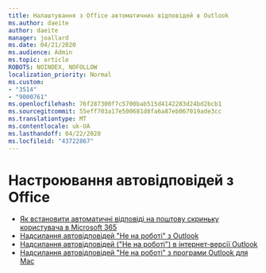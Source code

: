 ```yaml
---
title: Налаштування з Office автоматичних відповідей в Outlook
ms.author: daeite
author: daeite
manager: joallard
ms.date: 04/21/2020
ms.audience: Admin
ms.topic: article
ROBOTS: NOINDEX, NOFOLLOW
localization_priority: Normal
ms.custom:
- "3514"
- "9000761"
ms.openlocfilehash: 76f287300f7c5700bab515d4142283d24bd2bcb1
ms.sourcegitcommit: 55eff703a17e500681d8fa6a87eb067019ade3cc
ms.translationtype: MT
ms.contentlocale: uk-UA
ms.lasthandoff: 04/22/2020
ms.locfileid: "43722867"
---
```

# <a name="set-up-out-of-office-automatic-replies"></a>Настроювання автовідповідей з Office

- [Як встановити автоматичні відповіді на поштову скриньку користувача в Microsoft 365](https://docs.microsoft.com/exchange/troubleshoot/configure-mailboxes/set-automatic-replies)
- [Надсилання автовідповідей "Не на роботі" з Outlook](https://support.office.com/article/9742f476-5348-4f9f-997f-5e208513bd67)
- [Надсилання автовідповідей ("Не на роботі") в інтернет-версії Outlook](https://support.office.com/article/0c193ab0-b9e1-4058-84be-a5b014242290)
- [Надсилання автовідповідей "Не на роботі" з програми Outlook для Mac](https://support.office.com/article/4e07ab75-beda-4f9e-bcdc-44471ebacdee)